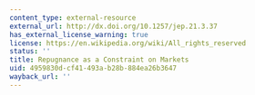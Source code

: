 ```yaml
---
content_type: external-resource
external_url: http://dx.doi.org/10.1257/jep.21.3.37
has_external_license_warning: true
license: https://en.wikipedia.org/wiki/All_rights_reserved
status: ''
title: Repugnance as a Constraint on Markets
uid: 4959830d-cf41-493a-b28b-884ea26b3647
wayback_url: ''
---
```

